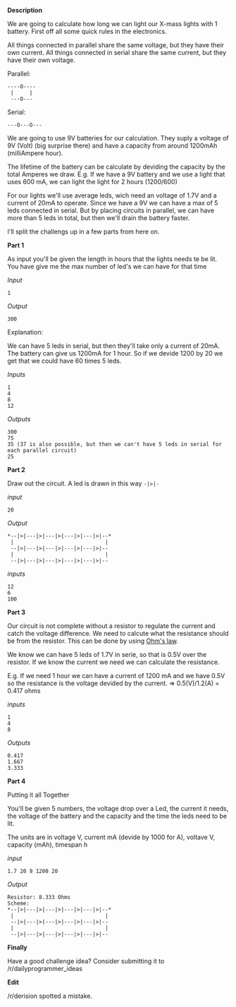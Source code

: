 **Description**

We are going to calculate how long we can light our X-mass lights with 1 battery.
First off all some quick rules in the electronics.

All things connected in parallel share the same voltage, but they have their own current.
All things connected in serial share the same current, but they have their own voltage.

Parallel:

    ----O---- 
     |     |
     ---O---

Serial:

    ---O---O---

We are going to use 9V batteries for our calculation.
They suply a voltage of 9V (Volt) (big surprise there) and have a capacity from around 1200mAh (milliAmpere hour).

The lifetime of the battery can be calculate by deviding the capacity by the total Amperes we draw.
E.g. If we have a 9V battery and we use a light that uses 600 mA, we can light the light for 2 hours (1200/600)

For our lights we'll use average leds, wich need an voltage of 1.7V and a current of 20mA to operate.
Since we have a 9V we can have a max of 5 leds connected in serial. But by placing circuits in parallel, we can have more than 5 leds in total, but then we'll drain the battery faster.

I'll split the challengs up in a few parts from here on.

**Part 1**

As input you'll be given the length in hours that the lights needs te be lit.
You have give me the max number of led's we can have for that time

*Input*

    1

*Output*

    300

Explanation:

We can have 5 leds in serial, but then they'll take only a current of 20mA.
The battery can give us 1200mA for 1 hour. So if we devide 1200 by 20 we get that we could have 60 times 5 leds.

*Inputs*

    1
    4
    8
    12

*Outputs*

    300
    75
    35 (37 is also possible, but then we can't have 5 leds in serial for each parallel circuit)
    25

**Part 2**

Draw out the circuit.
A led is drawn in this way `-|>|-`

*input*

    20

*Output*
    
    *--|>|---|>|---|>|---|>|---|>|--*
     |                             |
     --|>|---|>|---|>|---|>|---|>|--
     |                             |
     --|>|---|>|---|>|---|>|---|>|--

*inputs*

    12
    6
    100

**Part 3**

Our circuit is not complete without a resistor to regulate the current and catch the voltage difference.
We need to calcute what the resistance should be from the resistor. This can be done by using [Ohm's law](https://en.wikipedia.org/wiki/Ohm%27s_law).

We know we can have 5 leds of 1.7V in serie, so that is 0.5V over the resistor.
If we know the current we need we can calculate the resistance.

E.g. If we need 1 hour we can have a current of 1200 mA and we have 0.5V so the resistance is the voltage devided by the current.
=> 0.5(V)/1.2(A) = 0.417 ohms

*inputs*

    1
    4
    8

*Outputs*

    0.417
    1.667
    3.333

**Part 4**

Putting it all Together

You'll be given 5 numbers, the voltage drop over a Led, the current it needs, the voltage of the battery and the capacity and the time the leds need to be lit.

The units are in voltage V, current mA (devide by 1000 for A), voltave V, capacity (mAh), timespan h

*input*

    1.7 20 9 1200 20

*Output*

    Resistor: 8.333 Ohms
    Scheme:
    *--|>|---|>|---|>|---|>|---|>|--*
     |                             |
     --|>|---|>|---|>|---|>|---|>|--
     |                             |
     --|>|---|>|---|>|---|>|---|>|--


**Finally**

Have a good challenge idea?
Consider submitting it to /r/dailyprogrammer_ideas

**Edit**

/r/derision spotted a mistake.